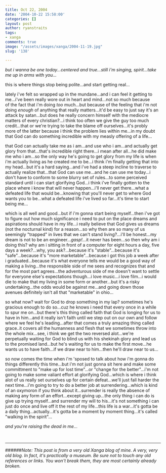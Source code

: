 ```yaml
---
title: Oct 22, 2004
date: '2004-10-22 15:58:00'
categories: []
layout: post
author: ryanstraits
tags:
- xanga
comments: true
image: "/assets/images/xanga/2004-11-19.jpg"
slug: '138'

---
```

<em>but i wanna be one today...centered and true...still i'm singing, spirit...take me up in arms with you...</em>

<!-- break -->

this is where things stop being polite...and start getting real...

lately i've felt so wrapped up in the mundane...and i can feel it getting to me...i've been really wore out in heart and mind...not so much because of the fact that i'm doing <em>too</em> much...but because of the feeling that i'm not doing <em>enough</em> of anything that really matters...it'd be easy to just say it's an attack by satan...but does he really concern himself with the mediocre matters of every christian?...i think too often we give the guy too much credit...that or we're trying to take the blame off ourselves...it's probly more of the latter because i think the problem lies within me...in my doubt that God can do something incredible with my measly offering of a life...

that God can actually take me as i am...and use who i am...and actually get glory from that...that's incredible right there...i mean after all...he did make me who i am...so the only way he's going to get glory from my life is when i'm actually living as he created me to be...i think i'm finally getting that into my head...but it's a hard saying...and i've had a steep incline to traverse to actually realize that...that God can use me...and he can use me today...i don't have to conform to some blurry set of rules...to some perceived standard until i can start glorifying God...i think i've finally gotten to the place where i know that will never happen...i'll never get there...what a defeated life that would be...knowing that you'll never get to where God wants you to be...what a defeated life i've lived so far...it's time to start being me...

which is all well and good...but if i'm gonna start being myself...then i've got to figure out how much significance i need to put on the place dreams and aspirations should have in my life...i really believe that God gives us dreams (not the nocturnal kind) for a reason...so why then are so many of us seemingly "trapped" in lives that we can't stand living?...i'll be honest...my dream is not to be an engineer...*gasp!*...it never has been...so then why am i doing this? why am i sitting in front of a computer for eight hours a day, five days a week?...why, you ask?...because it's "stable"...because it's "safe"...because it's "more marketable"...because i got this job a week after i graduated...because it's what everyone tells me would be a good way of making a living...the responsible side of me sees and recognizes that and for the most part agrees...the adventurous side of me doesn't want to settle for everyone else's expectations though...i love music...i love film...i would die to make that my living in some form or another...but it's a risky undertaking...the odds would be against me...and going down those avenues definitely isn't all that "marketable" in ohio...

so what now? wait for God to drop something in my lap? sometimes he's gracious enough to do so...cuz he knows i need that every once in a while to spur me on...but there's this thing called faith that God is longing for us to have in him...and it really isn't faith until we step out on our own and follow where we feel he's leading...after that comes a truly amazing thing called grace..it covers all the humanness and flesh that we sometimes throw into the whole mix...see, i think we get the two reversed alot...we're perpetually waiting for God to blind us with his shekinah glory and lead us to the promised land...but he's waiting for us to make the first move...he wants us to have faith...if we draw near to him...then he'll draw near to us...

so now comes the time when i'm 'sposed to talk about how i'm gonna do things differently this time...but i'm not just gonna sit here and make some committment to "make up for lost time"...or "change for the better"...i'm not going to make some valiant effort at glorifying God...which is where i think alot of us really set ourselves up for certain defeat...we'll just fall harder the next time...i'm going to try to do a better job at surrendering...which is kind of an oxymoron if you think about it...surrender is really the absence of making any form of an effort...except giving up...the only thing i can do is give up trying myself...and surrender my will to his...it's not something i can just do once and live off it the rest of my life...this life is a war...it's gotta be a daily thing...actually...it's gotta be a moment by moment thing...it's called "walking in the spirit"...

<em>and you're raising the dead in me...</em>

&nbsp;

---

######*Note: This post is from a very old Xanga blog of mine. A very, very old blog. In fact, it's practically a museum. Be sure not to touch any old references or links. You won't break them, they are most certainly already broken.*